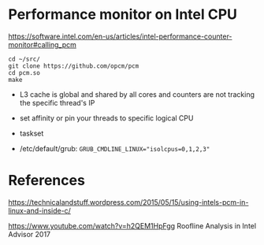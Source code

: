 # Performance monitor on Intel CPU


https://software.intel.com/en-us/articles/intel-performance-counter-monitor#calling_pcm
```
cd ~/src/
git clone https://github.com/opcm/pcm
cd pcm.so
make
```

- L3 cache is global and shared by all cores and counters are not tracking the specific thread's IP

- set affinity or pin your threads to specific logical CPU


- taskset

- /etc/default/grub: `GRUB_CMDLINE_LINUX="isolcpus=0,1,2,3"`

# References

https://technicalandstuff.wordpress.com/2015/05/15/using-intels-pcm-in-linux-and-inside-c/

https://www.youtube.com/watch?v=h2QEM1HpFgg Roofline Analysis in Intel Advisor 2017